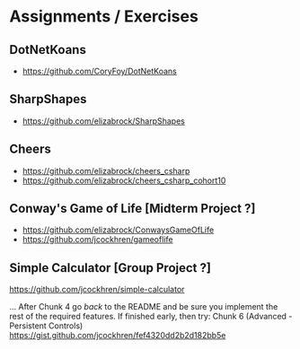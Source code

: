 # Assignments / Exercises

## DotNetKoans
* https://github.com/CoryFoy/DotNetKoans

## SharpShapes
* https://github.com/elizabrock/SharpShapes

## Cheers
* https://github.com/elizabrock/cheers_csharp
* https://github.com/elizabrock/cheers_csharp_cohort10

## Conway's Game of Life [Midterm Project ?]
* https://github.com/elizabrock/ConwaysGameOfLife
* https://github.com/jcockhren/gameoflife

## Simple Calculator [Group Project ?]
https://github.com/jcockhren/simple-calculator


...
After Chunk 4 go ​*back*​ to the README and be sure you implement the rest of the required features.  If finished early, then try:
Chunk 6 (Advanced - Persistent Controls) https://gist.github.com/jcockhren/fef4320dd2b2d182bb5e

